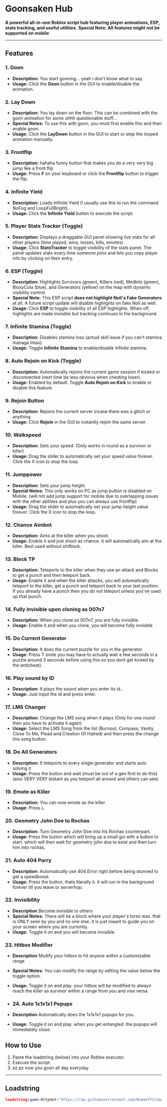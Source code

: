# Goonsaken Hub

**A powerful all-in-one Roblox script hub featuring player animations, ESP, stats tracking, and useful utilities.**
**Special Note: All features might not be supported on mobile**

---

## Features

### 1. **Goon**
- **Description:** You start gooning... yeah i don't know what to say.
- **Usage:** Click the **Goon** button in the GUI to enable/disable the animation.

### 2. **Lay Down**
- **Description:** You lay down on the floor. This can be combined with the goon animation for some uhhh questionable stuff...
- **Special Notes:** To use this with goon, you must first enable this and then enable goon.
- **Usage:** Click the **LayDown** button in the GUI to start or stop the looped animation manually.

### 3. **Frontflip**
- **Description:** hahaha funny button that makes you do a very very big jump like a front flip
- **Usage:** Press **F** on your keyboard or click the **Frontflip** button to trigger the flip.

### 4. **Infinite Yield**
- **Description:** Loads Infinite Yield (I usually use this to run the command NoFog and LoopFullBright).
- **Usage:** Click the **Infinite Yield** button to execute the script.

### 5. **Player Stats Tracker (Toggle)**
- **Description:** Displays a draggable GUI panel showing live stats for all other players (time played, wins, losses, kills, emotes).
- **Usage:** Click **StatsTracker** to toggle visibility of the stats panel. The panel updates stats every time someone joins and lets you copy player info by clicking on their entry.

### 6. **ESP (Toggle)**
- **Description:** Highlights Survivors (green), Killers (red), Medkits (green), BloxyCola (blue), and Generators (yellow) on the map with dynamic visibility control.
- **Special Note:** This ESP script **does not highlight Noli's Fake Generators** at all. A future script update will  disable highlights on fake Noli as well.
- **Usage:** Click **ESP** to toggle visibility of all ESP highlights. When off, highlights are made invisible but tracking continues in the background.

### 7. **Infinite Stamina (Toggle)**
- **Description:** Disables stamina loss (actual skill issue if you can't stamina manage lmao).
- **Usage:** Toggle **Infinite Stamina** to enable/disable infinite stamina.

### 8. **Auto Rejoin on Kick (Toggle)**
- **Description:** Automatically rejoins the current game session if kicked or disconnected (next time be less obvious when cheating loser).
- **Usage:** Enabled by default. Toggle **Auto Rejoin on Kick** to enable or disable this feature.

### 9. **Rejoin Button**
- **Description:** Rejoins the current server incase there was a glitch or anything.
- **Usage:** Click **Rejoin** in the GUI to instantly rejoin the same server.

### 10. **Walkspeed**
- **Description:** Sets your speed. (Only works in round as a survivor or killer)
- **Usage:** Drag the slider to automatically set your speed value forever. Click the X icon to stop the loop

### 11. **Jumppower**
- **Description:** Sets your jump height.
- **Special Notes:** This only works on PC as jump button is disabled on Mobile. (will not add jump support for mobile due to overlapping issues with the other abilities and plus you can always use frontflip)
- **Usage:** Drag the slider to automatically set your jump height value forever. Click the X icon to stop the loop.

### 12. **Chance Aimbot**
- **Description:** Aims at the killer when you shoot.
- **Usage:** Enable it and just shoot as chance. it will automatically aim at the killer. Best used without shiftlock.

### 13. **Block TP**
- **Description:** Teleports to the killer when they use an attack and Blocks to get a punch and then teleport back.
- **Usage:** Enable it and when the killer attacks, you will automatically teleport to the killer, get a punch and teleport back to your last position. If you already have a punch then you do not teleport unless you've used up that punch.

### 14. **Fully invisible upon cloning as 007n7**
- **Description:** When you clone as 007n7, you are fully invisible.
- **Usage:** Enable it and when you clone, you will become fully invisible

### 15. **Do Current Generator**
- **Description:** It does the current puzzle for you in the generator.
- **Usage:** Press T (note you may have to actually wait a few seconds in a puzzle around 3 seconds before using this so you dont get kicked by the anticheat).

### 16. **Play sound by ID**
- **Description:** It plays the sound when you enter its id...
- **Usage:** Just input the id and press enter.

### 17. **LMS Changer**
- **Description:** Change the LMS song when it plays (Only for one round then you have to activate it again)
- **Usage:** Select the LMS Song from the list (Burnout, Compass, Vanity, Close To Me, Plead and Creation Of Hatred) and then press the change lms song button.

### 18. **Do All Generators**
- **Description:** It teleports to every single generator and starts auto solving it
- **Usage:** Press the button and wait (must be out of a gen first to do this) (also VERY VERY blatant as you teleport all around and others can see).

### 19. **Emote as Killer**
- **Description:** You can now emote as the killer
- **Usage:** Press L.

### 20. **Geometry John Doe to Rochas**
- **Description:** Turn Geometry John Doe into his Rochas counterpart.
- **Usage:** Press the button which will bring up a small gui with a button to start. which will then wait for geometry john doe to exist and then turn him into rochas.

### 21. **Auto 404 Parry**
- **Description:** Automatically use 404 Error right before being stunned to get a speedboost.
- **Usage:** Press the button. thats literally it. it will run in the background forever till you leave or serverhop.

### 22. **Invisibility**
- **Description** Become invisible to others
- **Special Notes:** There will be a block where your player's torso was. that is ONLY seen by you and no one else. it is just meant to guide you on your screen where you are currently.
- **Usage:** Toggle it on and you will become invisible.

### 23. **Hitbox Modifier**
- **Description** Modify your hitbox to hit anyone within a customizable range
- **Special Notes:** You can modify the range by editing the value below the toggle option.
- **Usage:** Toggle it on and play. your hitbox will be modified to always reach the killer as survivor within a range from you and vise versa

- ### 24. **Auto 1x1x1x1 Popups**
- **Description** Automatically does the 1x1x1x1 popups for you.
- **Usage:** Toggle it on and play. when you get entangled. the popups will immediately close.

## How to Use

1. Paste the loadstring (below) into your Roblox executor.
2. Execute the script.
3. ez pz now you goon all day everyday

---

## Loadstring

```lua
loadstring(game:HttpGet("https://raw.githubusercontent.com/NumanTF3/Goonsaken-Hub/refs/heads/main/main.lua"))()
